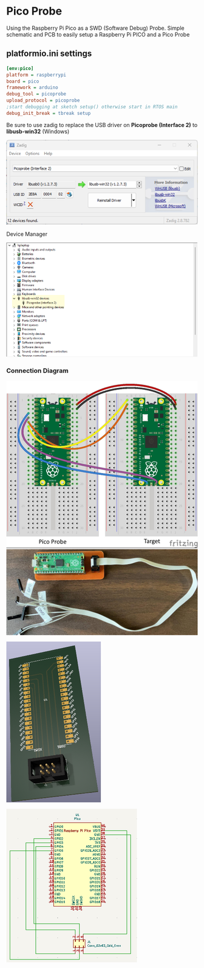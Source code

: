 # Pico Probe 
Using the Raspberry Pi Pico as a SWD (Software Debug) Probe.  Simple schematic and PCB to easily setup a Raspberry Pi PICO and a Pico Probe

## platformio.ini settings 
```ini
[env:pico]
platform = raspberrypi
board = pico
framework = arduino
debug_tool = picoprobe
upload_protocol = picoprobe
;start debugging at sketch setup() otherwise start in RTOS main
debug_init_break = tbreak setup

```
Be sure to use zadig to replace the USB driver on **Picoprobe (Interface 2)** to **libusb-win32** (Windows)

![zadig](./content/zadigg.png)

Device Manager

![Device Manger](./content/devices.png)

### Connection Diagram 
![fritzing diagram](./content/wiring.jpg)
![finished board](./content/finishedproduct.jpg)

![PCB](./content/3dview.png)

![Schematic](./content/schematic.png)
